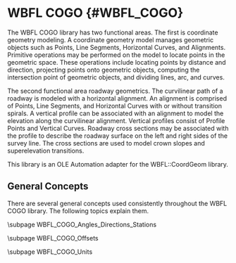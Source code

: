 # WBFL COGO {#WBFL_COGO}
The WBFL COGO library has two functional areas. The first is coordinate geometry modeling. A coordinate geometry model manages geometric objects such as Points, Line Segments, Horizontal Curves, and Alignments. Primitive operations may be performed on the model to locate points in the geometric space. These operations include locating points by distance and direction, projecting points onto geometric objects, computing the intersection point of geometric objects, and dividing lines, arc, and curves.

The second functional area roadway geometrics. The curvilinear path of a roadway is modeled with a horizontal alignment. An alignment is comprised of Points, Line Segments, and Horizontal Curves with or without transition spirals. A vertical profile can be associated with an alignment to model the elevation along the curvilinear alignment. Vertical profiles consist of Profile Points and Vertical Curves. Roadway cross sections may be associated with the profile to describe the roadway surface on the left and right sides of the survey line. The cross sections are used to model crown slopes and superelevation transitions.

This library is an OLE Automation adapter for the WBFL::CoordGeom library.

## General Concepts
There are several general concepts used consistently throughout the WBFL COGO library. The following topics explain them.

\subpage WBFL_COGO_Angles_Directions_Stations

\subpage WBFL_COGO_Offsets

\subpage WBFL_COGO_Units
